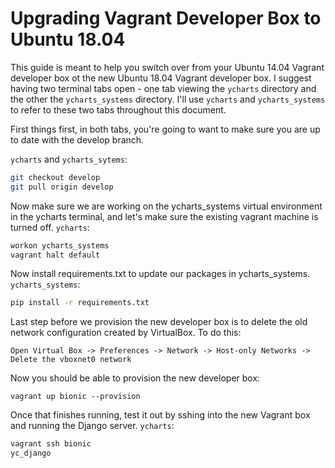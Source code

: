 # Upgrading Vagrant Developer Box to Ubuntu 18.04

This guide is meant to help you switch over from your Ubuntu 14.04 Vagrant developer box ot the new Ubuntu 18.04 Vagrant developer box. I suggest having two terminal tabs open - one tab viewing the `ycharts` directory and the other the `ycharts_systems` directory. I'll use `ycharts` and `ycharts_systems` to refer to these two tabs throughout this document.

First things first, in both tabs, you're going to want to make sure you are up to date with the develop branch.

`ycharts` and `ycharts_sytems`:
```sh
git checkout develop
git pull origin develop
```

Now make sure we are working on the ycharts_systems virtual environment in the ycharts terminal, and let's make sure the existing vagrant machine is turned off.
`ycharts`:
```sh
workon ycharts_systems
vagrant halt default
```

Now install requirements.txt to update our packages in ycharts_systems.
`ycharts_systems`:
```sh
pip install -r requirements.txt
```

Last step before we provision the new developer box is to delete the old network configuration created by VirtualBox. To do this:
```
Open Virtual Box -> Preferences -> Network -> Host-only Networks -> Delete the vboxnet0 network
```

Now you should be able to provision the new developer box:
```
vagrant up bionic --provision
```

Once that finishes running, test it out by sshing into the new Vagrant box and running the Django server.
`ycharts`:
```sh
vagrant ssh bionic
yc_django
```